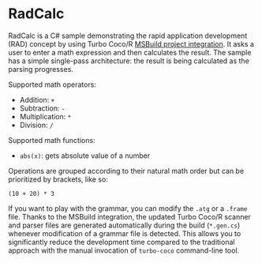 # RadCalc

RadCalc is a C# sample demonstrating the rapid application development (RAD) concept by using Turbo Coco/R [MSBuild project integration](https://github.com/gapotchenko/Turbo-CocoR/tree/main/Source/Integration/MSBuild).
It asks a user to enter a math expression and then calculates the result.
The sample has a simple single-pass architecture: the result is being calculated as the parsing progresses.

Supported math operators:

- Addition: `+`
- Subtraction: `-`
- Multiplication: `*`
- Division: `/`

Supported math functions:

- `abs(x)`: gets absolute value of a number

Operations are grouped according to their natural math order but can be prioritized by brackets, like so:

```
(10 + 20) * 3
```

If you want to play with the grammar, you can modify the `.atg` or a `.frame` file.
Thanks to the MSBuild integration, the updated Turbo Coco/R scanner and parser files are generated automatically during the build (`*.gen.cs`) whenever modification of a grammar file is detected. This allows you to significantly reduce the development time compared to the traditional approach with the manual invocation of `turbo-coco` command-line tool.
